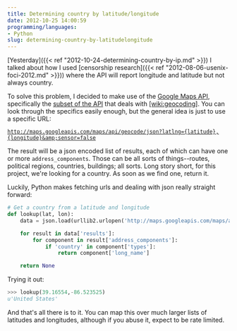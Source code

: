 ```yaml
---
title: Determining country by latitude/longitude
date: 2012-10-25 14:00:59
programming/languages:
- Python
slug: determining-country-by-latitudelongitude
---
```

[Yesterday]({{< ref "2012-10-24-determining-country-by-ip.md" >}}) I talked about how I used [censorship research]({{< ref "2012-08-06-usenix-foci-2012.md" >}})) where the API will report longitude and latitude but not always country.

<!--more-->

To solve this problem, I decided to make use of the <a title="Google Maps API" href="https://developers.google.com/maps/">Google Maps API</a>, specifically the <a title="Google Maps API: Geocoding" href="https://developers.google.com/maps/documentation/geocoding/">subset of the API</a> that deals with [[wiki:geocoding]](). You can look through the specifics easily enough, but the general idea is just to use a specific URL:

<a title="Example Google Maps Geocoding API" href="http://maps.googleapis.com/maps/api/geocode/json?latlng=39.16554,-86.523525&amp;sensor=false">`http://maps.googleapis.com/maps/api/geocode/json?latlng={latitude},{longitude}&amp;sensor=false`</a>

The result will be a json encoded list of results, each of which can have one or more `address_components`. Those can be all sorts of things--routes, political regions, countries, buildings; all sorts. Long story short, for this project, we're looking for a country. As soon as we find one, return it.

Luckily, Python makes fetching urls and dealing with json really straight forward:

```python
# Get a country from a latitude and longitude
def lookup(lat, lon):
	data = json.load(urllib2.urlopen('http://maps.googleapis.com/maps/api/geocode/json?latlng=%s,%s&amp;sensor=false' % (lat, lon)))

	for result in data['results']:
		for component in result['address_components']:
			if 'country' in component['types']:
				return component['long_name']

	return None
```

Trying it out:

```python
>>> lookup(39.16554,-86.523525)
u'United States'
```

And that's all there is to it. You can map this over much larger lists of latitudes and longitudes, although if you abuse it, expect to be rate limited.
